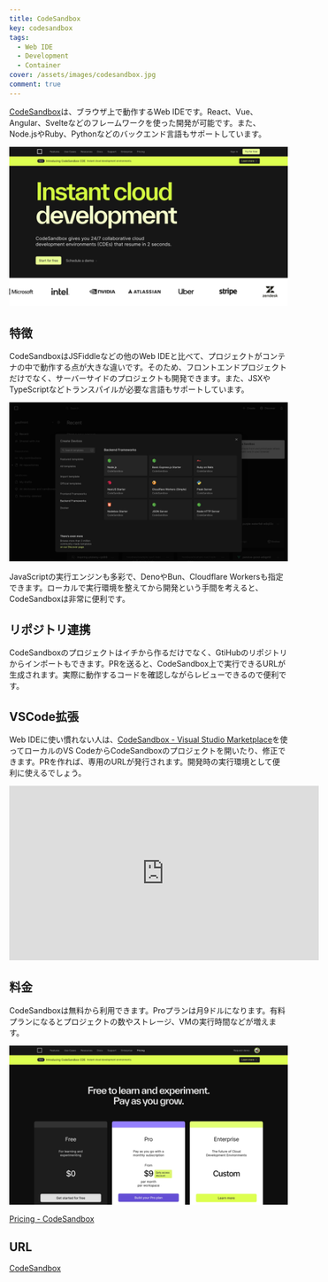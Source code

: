 ```yaml
---
title: CodeSandbox
key: codesandbox
tags:
  - Web IDE
  - Development
  - Container
cover: /assets/images/codesandbox.jpg
comment: true
---
```


[CodeSandbox](https://codesandbox.io/)は、ブラウザ上で動作するWeb IDEです。React、Vue、Angular、Svelteなどのフレームワークを使った開発が可能です。また、Node.jsやRuby、Pythonなどのバックエンド言語もサポートしています。

[![CodeSandboxのWebサイト](/assets/images/codesandbox.jpg)](https://codesandbox.io/)

<!--more-->

## 特徴

CodeSandboxはJSFiddleなどの他のWeb IDEと比べて、プロジェクトがコンテナの中で動作する点が大きな違いです。そのため、フロントエンドプロジェクトだけでなく、サーバーサイドのプロジェクトも開発できます。また、JSXやTypeScriptなどトランスパイルが必要な言語もサポートしています。

![プロジェクト作成](/assets/images/codesandbox-2.jpg)

JavaScriptの実行エンジンも多彩で、DenoやBun、Cloudflare Workersも指定できます。ローカルで実行環境を整えてから開発という手間を考えると、CodeSandboxは非常に便利です。

## リポジトリ連携

CodeSandboxのプロジェクトはイチから作るだけでなく、GtiHubのリポジトリからインポートもできます。PRを送ると、CodeSandbox上で実行できるURLが生成されます。実際に動作するコードを確認しながらレビューできるので便利です。

## VSCode拡張

Web IDEに使い慣れない人は、[CodeSandbox \- Visual Studio Marketplace](https://marketplace.visualstudio.com/items?itemName=CodeSandbox-io.codesandbox-projects)を使ってローカルのVS CodeからCodeSandboxのプロジェクトを開いたり、修正できます。PRを作れば、専用のURLが発行されます。開発時の実行環境として便利に使えるでしょう。

<div class="youtube">
<iframe width="560" height="315" src="https://www.youtube.com/embed/ZJ1sNiTZw5M?si=HE5Wv122sKHk-4i-" title="YouTube video player" frameborder="0" allow="accelerometer; autoplay; clipboard-write; encrypted-media; gyroscope; picture-in-picture; web-share" allowfullscreen></iframe>
</div>

## 料金

CodeSandboxは無料から利用できます。Proプランは月9ドルになります。有料プランになるとプロジェクトの数やストレージ、VMの実行時間などが増えます。

![料金表](/assets/images/codesandbox-3.jpg)

[Pricing \- CodeSandbox](https://codesandbox.io/pricing)

## URL

[CodeSandbox](https://codesandbox.io/)


